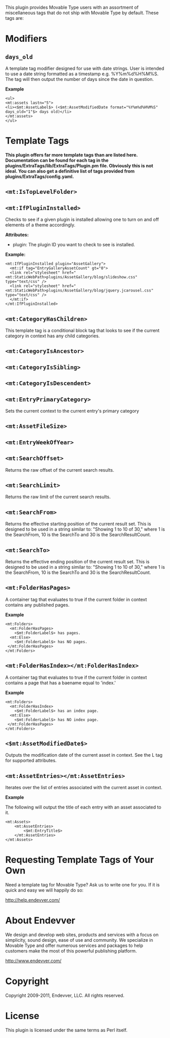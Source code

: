 This plugin provides Movable Type users with an assortment of miscellaneous tags that do not ship with Movable Type by default. These tags are:

# Modifiers

## `days_old`

A template tag modifier designed for use with date strings. User is intended to use a date string formatted as a timestamp e.g. %Y%m%d%H%M%S. The tag will then output the number of days since the date in question.

**Example**

    <ul>
    <mt:assets lastn="5">
    <li><$mt:AssetLabel$> (<$mt:AssetModifiedDate format="%Y%m%d%H%M%S" days_old="1"$> days old)</li>
    </mt:assets>
    </ul>

# Template Tags

**This plugin offers far more template tags than are listed here. Documentation can be found for each tag in the plugins/ExtraTags/lib/ExtraTags/Plugin.pm file. Obviously this is not ideal. You can also get a definitive list of tags provided from plugins/ExtraTags/config.yaml.**

## `<mt:IsTopLevelFolder>`
## `<mt:IfPluginInstalled>`

Checks to see if a given plugin is installed allowing one to turn on and off
elements of a theme accordingly.

**Attributes:**

* plugin: The plugin ID you want to check to see is installed.

**Example:**

    <mt:IfPluginInstalled plugin="AssetGallery">
      <mt:if tag="EntryGalleryAssetCount" gt="0">
      <link rel="stylesheet" href="<mt:StaticWebPath>plugins/AssetGallery/blog/slideshow.css" type="text/css" />
      <link rel="stylesheet" href="<mt:StaticWebPath>plugins/AssetGallery/blog/jquery.jcarousel.css" type="text/css" />
      </mt:if>
    </mt:IfPluginInstalled>

## `<mt:CategoryHasChildren>`

This template tag is a conditional block tag that looks to see if the
current category in context has any child categories.

## `<mt:CategoryIsAncestor>`
## `<mt:CategoryIsSibling>`
## `<mt:CategoryIsDescendent>`
## `<mt:EntryPrimaryCategory>`

Sets the current context to the current entry's primary category

## `<mt:AssetFileSize>`
## `<mt:EntryWeekOfYear>`
## `<mt:SearchOffset>`

Returns the raw offset of the current search results.

## `<mt:SearchLimit>`

Returns the raw limit of the current search results.
## `<mt:SearchFrom>`

Returns the effective starting position of the current result set. This is
designed to be used in a string similar to: "Showing 1 to 10 of 30," where
1 is the SearchFrom, 10 is the SearchTo and 30 is the SearchResultCount.

## `<mt:SearchTo>`

Returns the effective ending position of the current result set. This is
designed to be used in a string similar to: "Showing 1 to 10 of 30," where
1 is the SearchFrom, 10 is the SearchTo and 30 is the SearchResultCount.

## `<mt:FolderHasPages>`

A container tag that evaluates to true if the current folder in context contains any published pages.

**Example**

    <mt:Folders>
      <mt:FolderHasPages>
        <$mt:FolderLabel$> has pages.
      <mt:Else>
        <$mt:FolderLabel$> has NO pages. 
     </mt:FolderHasPages>
    </mt:Folders>

## `<mt:FolderHasIndex></mt:FolderHasIndex>`

A container tag that evaluates to true if the current folder in context contains a page that has a baename equal to 'index.'

**Example**

    <mt:Folders>
      <mt:FolderHasIndex>
        <$mt:FolderLabel$> has an index page.
      <mt:Else>
        <$mt:FolderLabel$> has NO index page. 
     </mt:FolderHasPages>
    </mt:Folders>

## `<$mt:AssetModifiedDate$>`

Outputs the modification date of the current asset in context. See the L<Date> tag for supported attributes.

## `<mt:AssetEntries></mt:AssetEntries>`

Iterates over the list of entries associated with the current asset in context.

**Example**

The following will output the title of each entry with an asset associated to it.

    <mt:Assets>
        <mt:AssetEntries>
            <$mt:EntryTitle$>
        </mt:AssetEntries>
    </mt:Assets>


# Requesting Template Tags of Your Own

Need a template tag for Movable Type? Ask us to write one for you. If it is quick and easy we will happily do so:

   http://help.endevver.com/

# About Endevver

We design and develop web sites, products and services with a focus on 
simplicity, sound design, ease of use and community. We specialize in 
Movable Type and offer numerous services and packages to help customers 
make the most of this powerful publishing platform.

http://www.endevver.com/

# Copyright

Copyright 2009-2011, Endevver, LLC. All rights reserved.

# License

This plugin is licensed under the same terms as Perl itself.
